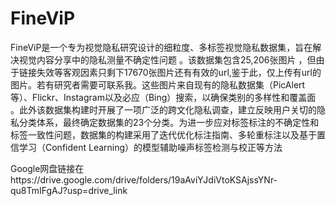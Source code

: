 # FineViP
FineViP是一个专为视觉隐私研究设计的细粒度、多标签视觉隐私数据集，旨在解决视觉内容分享中的隐私测量不确定性问题 。该数据集包含25,206张图片 ，但由于链接失效等客观因素只剩下17670张图片还有有效的url,鉴于此，仅上传有url的图片。若有研究者需要可联系我。这些图片来自现有的隐私数据集（PicAlert等）、Flickr、Instagram以及必应（Bing）搜索，以确保类别的多样性和覆盖面 。此外该数据集构建时开展了一项广泛的跨文化隐私调查，建立反映用户关切的隐私分类体系，最终确定数据集的23个分类。为进一步应对标签标注的不确定性和标签一致性问题，数据集的构建采用了迭代优化标注指南、多轮重标注以及基于置信学习（Confident Learning）的模型辅助噪声标签检测与校正等方法

Google网盘链接在https://drive.google.com/drive/folders/19aAviYJdiVtoKSAjssYNr-qu8TmIFgAJ?usp=drive_link

